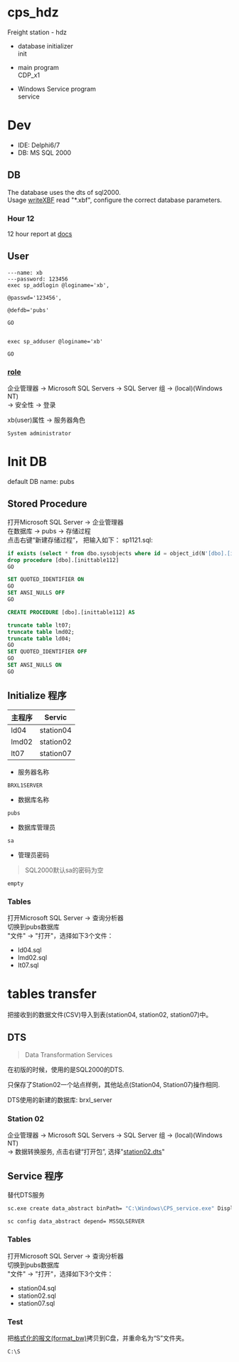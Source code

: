 # cps_hdz
Freight station - hdz


- database initializer    
init

- main program    
CDP_x1

- Windows Service program    
service

# Dev
- IDE: Delphi6/7
- DB: MS SQL 2000

## DB
The database uses the dts of sql2000.    
Usage [writeXBF](https://github.com/xiaobin80/writeXBF) read "*.xbf", configure the correct database parameters.

### Hour 12
12 hour report at [docs](https://github.com/xiaobin80/cps_hdz/blob/main/docs/h12pointTable/)


## User
```
---name: xb
---password: 123456
exec sp_addlogin @loginame='xb',

@passwd='123456',

@defdb='pubs'

GO


exec sp_adduser @loginame='xb'

GO
```

### [role](https://stackoverflow.com/a/51847826)

企业管理器 -> Microsoft SQL Servers -> SQL Server 组 -> (local)(Windows NT)    
-> 安全性 -> 登录    

xb(user)属性 -> 服务器角色
```
System administrator
```


# Init DB
  default DB name: pubs

## Stored Procedure
打开Microsoft SQL Server -> 企业管理器    
在数据库 -> pubs -> 存储过程    
点击右键“新建存储过程”， 把输入如下：
sp1121.sql:
```sql
if exists (select * from dbo.sysobjects where id = object_id(N'[dbo].[inittable112]') and OBJECTPROPERTY(id, N'IsProcedure') = 1)
drop procedure [dbo].[inittable112]
GO

SET QUOTED_IDENTIFIER ON 
GO
SET ANSI_NULLS OFF 
GO

CREATE PROCEDURE [dbo].[inittable112] AS

truncate table lt07;
truncate table lmd02;
truncate table ld04;
GO
SET QUOTED_IDENTIFIER OFF 
GO
SET ANSI_NULLS ON 
GO
```


## Initialize 程序
|主程序|Servic|
|-|-|
|ld04|station04|
|lmd02|station02|
|lt07|station07|

- 服务器名称    
```
BRXL1SERVER
```
- 数据库名称    
```
pubs
```

- 数据库管理员
```
sa
```

- 管理员密码
> SQL2000默认sa的密码为空
```
empty
```

### Tables
打开Microsoft SQL Server -> 查询分析器    
切换到pubs数据库    
"文件" -> "打开"，选择如下3个文件：
- ld04.sql
- lmd02.sql
- lt07.sql


# tables transfer
  把接收到的数据文件(CSV)导入到表(station04, station02, station07)中。    


## DTS
> Data Transformation Services

  在初版的时候，使用的是SQL2000的DTS.    

  只保存了Station02一个站点样例，其他站点(Station04, Station07)操作相同.   

  DTS使用的新建的数据库: brxl_server

### Station 02
企业管理器 -> Microsoft SQL Servers -> SQL Server 组 -> (local)(Windows NT)    
-> 数据转换服务,  点击右键“打开包”, 选择"[station02.dts](https://github.com/xiaobin80/cps_hdz/blob/main/init/brxl_sqlsrcipt/station02.dts)"


## Service 程序
  替代DTS服务

```cmd
sc.exe create data_abstract binPath= "C:\Windows\CPS_service.exe" DisplayName= "CPS_abstract"
```

```cmd
sc config data_abstract depend= MSSQLSERVER
```


### Tables
打开Microsoft SQL Server -> 查询分析器    
切换到pubs数据库    
"文件" -> "打开"，选择如下3个文件：
- station04.sql
- station02.sql
- station07.sql

### Test
把[格式化的报文(format_bw)](https://github.com/xiaobin80/cps_hdz/blob/main/CPS_x1/format_bw)拷贝到C盘，并重命名为“S”文件夹。
```
C:\S
```
